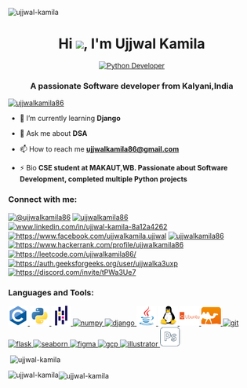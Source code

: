 
<p align="left"> <img src="https://komarev.com/ghpvc/?username=ujjwal-kamila&label=Profile%20views&color=0e75b6&style=flat" alt="ujjwal-kamila" /> </p>

<h1 align="center">Hi <img src = "https://user-images.githubusercontent.com/18350557/176309783-0785949b-9127-417c-8b55-ab5a4333674e.gif"/>, I'm Ujjwal Kamila</h1>

<div align="center">
    <a href="https://git.io/typing-svg"><img src="https://readme-typing-svg.demolab.com?font=Roboto+Slab&color=%237E3ACE&size=30&center=true&vCenter=true&width=450&lines=Hello👋+I'm+Ujjwal+Kamila;Welcome+to+My+Github+Profile;A+Student+of+Computer+Science;Python+Developer :);" alt="Python Developer"></a>
</div>

<h3 align="center">A passionate Software developer from Kalyani,India</h3>


<p align="left"> <a href="https://twitter.com/ujjwalkamila86" target="blank"><img src="https://img.shields.io/twitter/follow/ujjwalkamila86?logo=twitter&style=for-the-badge" width="200"alt="ujjwalkamila86" /></a> </p>

- 🌱 I’m currently learning **Django**

- 💬 Ask me about **DSA**

- 📫 How to reach me **ujjwalkamila86@gmail.com**

- ⚡ Bio **CSE student at MAKAUT,WB. Passionate about Software Development, completed multiple Python projects**

<h3 align="left">Connect with me:</h3>
<p align="left">
<a href="https://dev.to/@ujjwalkamila86" target="blank"><img align="center" src="https://raw.githubusercontent.com/rahuldkjain/github-profile-readme-generator/master/src/images/icons/Social/devto.svg" alt="@ujjwalkamila86" height="30" width="40" /></a>
<a href="https://twitter.com/ujjwalkamila86" target="blank"><img align="center" src="https://raw.githubusercontent.com/rahuldkjain/github-profile-readme-generator/master/src/images/icons/Social/twitter.svg" alt="ujjwalkamila86" height="30" width="40" /></a>
<a href="https://linkedin.com/in/www.linkedin.com/in/ujjwal-kamila-8a12a4262" target="blank"><img align="center" src="https://raw.githubusercontent.com/rahuldkjain/github-profile-readme-generator/master/src/images/icons/Social/linked-in-alt.svg" alt="www.linkedin.com/in/ujjwal-kamila-8a12a4262" height="30" width="40" /></a>
<a href="https://fb.com/https://www.facebook.com/ujjwalkamila.ujjwal" target="blank"><img align="center" src="https://raw.githubusercontent.com/rahuldkjain/github-profile-readme-generator/master/src/images/icons/Social/facebook.svg" alt="https://www.facebook.com/ujjwalkamila.ujjwal" height="30" width="40" /></a>
<a href="https://instagram.com/ujjwalkamila86" target="blank"><img align="center" src="https://raw.githubusercontent.com/rahuldkjain/github-profile-readme-generator/master/src/images/icons/Social/instagram.svg" alt="ujjwalkamila86" height="30" width="40" /></a>
<a href="https://www.hackerrank.com/https://www.hackerrank.com/profile/ujjwalkamila86" target="blank"><img align="center" src="https://raw.githubusercontent.com/rahuldkjain/github-profile-readme-generator/master/src/images/icons/Social/hackerrank.svg" alt="https://www.hackerrank.com/profile/ujjwalkamila86" height="30" width="40" /></a>
<a href="https://www.leetcode.com/https://leetcode.com/ujjwalkamila86/" target="blank"><img align="center" src="https://raw.githubusercontent.com/rahuldkjain/github-profile-readme-generator/master/src/images/icons/Social/leet-code.svg" alt="https://leetcode.com/ujjwalkamila86/" height="30" width="40" /></a>
<a href="https://auth.geeksforgeeks.org/user/https://auth.geeksforgeeks.org/user/ujjwalka3uxp" target="blank"><img align="center" src="https://raw.githubusercontent.com/rahuldkjain/github-profile-readme-generator/master/src/images/icons/Social/geeks-for-geeks.svg" alt="https://auth.geeksforgeeks.org/user/ujjwalka3uxp" height="30" width="40" /></a>
<a href="https://discord.gg/https://discord.com/invite/tPWa3Ue7" target="blank"><img align="center" src="https://raw.githubusercontent.com/rahuldkjain/github-profile-readme-generator/master/src/images/icons/Social/discord.svg" alt="https://discord.com/invite/tPWa3Ue7" height="30" width="40" /></a>
</p>

<h3 align="left">Languages and Tools:</h3>
<p align="left"> 
    <a href="https://www.cprogramming.com/" target="_blank" rel="noreferrer"> <img src="https://raw.githubusercontent.com/devicons/devicon/master/icons/c/c-original.svg" alt="c" width="40" height="40"/> </a> 
    <a href="https://www.python.org" target="_blank" rel="noreferrer"> <img src="https://raw.githubusercontent.com/devicons/devicon/master/icons/python/python-original.svg" alt="python" width="40" height="40"/> </a> 
    <a href="https://pandas.pydata.org/" target="_blank" rel="noreferrer"> <img src="https://raw.githubusercontent.com/devicons/devicon/2ae2a900d2f041da66e950e4d48052658d850630/icons/pandas/pandas-original.svg" alt="pandas" width="40" height="40"/> </a> 
    <a href="https://numpy.org/" target="_blank" rel="noreferrer"> <img src="https://upload.wikimedia.org/wikipedia/commons/1/1a/NumPy_logo.svg" alt="numpy" width="40" height="40"/> </a> 
    <a href="https://www.djangoproject.com/" target="_blank" rel="noreferrer"> <img src="https://cdn.worldvectorlogo.com/logos/django.svg" alt="django" width="40" height="40"/> </a> 
    <a href="https://www.java.com/" target="_blank" rel="noreferrer"> <img src="https://raw.githubusercontent.com/devicons/devicon/master/icons/java/java-original.svg" alt="java" width="40" height="40"/> </a> 
    <a href="https://www.linux.org/" target="_blank" rel="noreferrer"> <img src="https://raw.githubusercontent.com/devicons/devicon/master/icons/linux/linux-original.svg" alt="linux" width="40" height="40"/> </a> 
    <a href="https://www.ubuntu.com/" target="_blank" rel="noreferrer"> <img src="https://raw.githubusercontent.com/devicons/devicon/master/icons/ubuntu/ubuntu-plain-wordmark.svg" alt="ubuntu" width="40" height="40"/> </a> 
    <a href="https://ocaml.org/" target="_blank" rel="noreferrer"> <img src="https://raw.githubusercontent.com/devicons/devicon/master/icons/ocaml/ocaml-original.svg" alt="ocaml" width="40" height="40"/> </a> 
    <a href="https://git-scm.com/" target="_blank" rel="noreferrer"> <img src="https://www.vectorlogo.zone/logos/git-scm/git-scm-icon.svg" alt="git" width="40" height="40"/> </a> 
    <a href="https://flask.palletsprojects.com/" target="_blank" rel="noreferrer"> <img src="https://www.vectorlogo.zone/logos/pocoo_flask/pocoo_flask-icon.svg" alt="flask" width="40" height="40"/> </a> 
    <a href="https://seaborn.pydata.org/" target="_blank" rel="noreferrer"> <img src="https://seaborn.pydata.org/_images/logo-mark-lightbg.svg" alt="seaborn" width="40" height="40"/> </a> 
    <a href="https://www.figma.com/" target="_blank" rel="noreferrer"> <img src="https://www.vectorlogo.zone/logos/figma/figma-icon.svg" alt="figma" width="40" height="40"/> </a> 
    <a href="https://cloud.google.com" target="_blank" rel="noreferrer"> <img src="https://www.vectorlogo.zone/logos/google_cloud/google_cloud-icon.svg" alt="gcp" width="40" height="40"/> </a> 
    <a href="https://www.adobe.com/in/products/illustrator.html" target="_blank" rel="noreferrer"> <img src="https://www.vectorlogo.zone/logos/adobe_illustrator/adobe_illustrator-icon.svg" alt="illustrator" width="40" height="40"/> </a> 
    <a href="https://www.photoshop.com/en" target="_blank" rel="noreferrer"> <img src="https://raw.githubusercontent.com/devicons/devicon/master/icons/photoshop/photoshop-line.svg" alt="photoshop" width="40" height="40"/> </a> 
</p>


<p>&nbsp;<img align="center" src="https://github-readme-stats.vercel.app/api?username=ujjwal-kamila&show_icons=true&locale=en&theme=algolia" alt="ujjwal-kamila" /></p>


<p><img align="left" src="https://github-readme-stats.vercel.app/api/top-langs?username=ujjwal-kamila&show_icons=true&locale=en&layout=compact&theme=dark" alt="ujjwal-kamila" /></p>



<p><img align="center" src="https://github-readme-streak-stats.herokuapp.com/?user=ujjwal-kamila&theme=highcontrast" alt="ujjwal-kamila" /></p>
